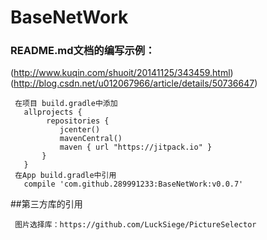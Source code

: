 # BaseNetWork
### README.md文档的编写示例：
(http://www.kuqin.com/shuoit/20141125/343459.html)
(http://blog.csdn.net/u012067966/article/details/50736647)
```
 在项目 build.gradle中添加
   allprojects {
        repositories {
           jcenter()
           mavenCentral()
           maven { url "https://jitpack.io" }
       }
   }
 在App build.gradle中引用
   compile 'com.github.289991233:BaseNetWork:v0.0.7'

```
##第三方库的引用
```
 图片选择库：https://github.com/LuckSiege/PictureSelector
```

